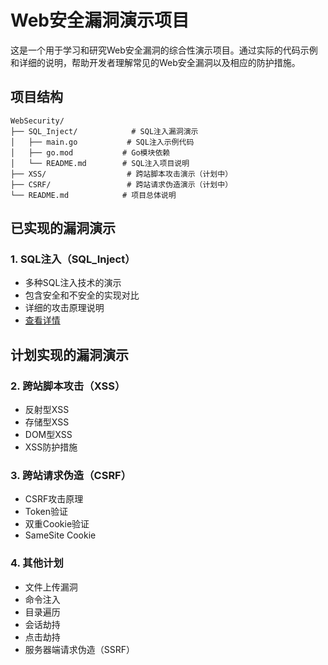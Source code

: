 # Web安全漏洞演示项目

这是一个用于学习和研究Web安全漏洞的综合性演示项目。通过实际的代码示例和详细的说明，帮助开发者理解常见的Web安全漏洞以及相应的防护措施。

## 项目结构

```
WebSecurity/
├── SQL_Inject/            # SQL注入漏洞演示
│   ├── main.go           # SQL注入示例代码
│   ├── go.mod           # Go模块依赖
│   └── README.md        # SQL注入项目说明
├── XSS/                  # 跨站脚本攻击演示（计划中）
├── CSRF/                 # 跨站请求伪造演示（计划中）
└── README.md            # 项目总体说明
```

## 已实现的漏洞演示

### 1. SQL注入（SQL_Inject）
- 多种SQL注入技术的演示
- 包含安全和不安全的实现对比
- 详细的攻击原理说明
- [查看详情](SQL_Inject/README.md)

## 计划实现的漏洞演示

### 2. 跨站脚本攻击（XSS）
- 反射型XSS
- 存储型XSS
- DOM型XSS
- XSS防护措施

### 3. 跨站请求伪造（CSRF）
- CSRF攻击原理
- Token验证
- 双重Cookie验证
- SameSite Cookie

### 4. 其他计划
- 文件上传漏洞
- 命令注入
- 目录遍历
- 会话劫持
- 点击劫持
- 服务器端请求伪造（SSRF）

